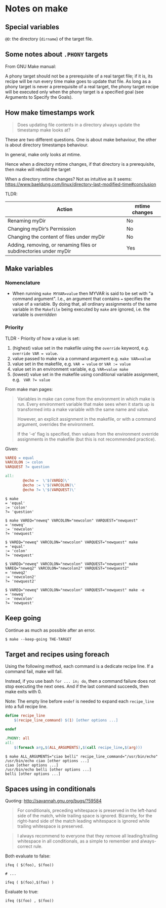 # Notes on make

## Special variables

`@D`: the directory (`dirname`) of the target file.

## Some notes about `.PHONY` targets
From GNU Make manual:

A phony target should not be a prerequisite of a real target file; if it is,
its recipe will be run every time make goes to update that file. As long as a
phony target is never a prerequisite of a real target, the phony target recipe
will be executed only when the phony target is a specified goal (see Arguments
to Specify the Goals).

## How make timestamps work
>
> Does updating file contents in a directory always update the timestamp make looks at?
>

These are two different questions. One is about make behaviour, the other is about
directory timestamps behaviour.

In general, make only looks at mtime.

Hence when a directory mtime changes, if that directory is a prerequisite,
then make will rebuild the target

When a directory mtime changes?
Not as intuitive as it seems: https://www.baeldung.com/linux/directory-last-modified-time#conclusion

TLDR:

| Action                                                           | mtime changes  |
| ------                                                           | ------         |
|Renaming myDir                                                    | No             |
|Changing myDir‘s Permission                                       | No             |
|Changing the content of files under myDir                         | No             |
|Adding, removing, or renaming files or subdirectories under myDir | Yes            |

## Make variables

### Nomenclature

- When running `make MYVAR=value` then MYVAR is said to be set  with "a command
  argument". I.e., an argument that contains `=` specifies the value of a
  variable. By doing that, all ordinary assignments of the same variable in the
  `Makefile` being executed by `make` are ignored, i.e. the variable is
  _overridden_

### Priority

TLDR - Priority of how a value is set:

1. (highest) value set in the makefile using the `override` keyword, e.g.
   `override VAR = value`.
2. value passed to make via a command argument e.g. `make VAR=value`
3. value set in the makefile, e.g. `VAR = value` or `VAR := value`
4. value set in an environment variable, e.g. `VAR=value make`
5. (lowest) value set in the makefile using conditional variable assignment,
   e.g. ` VAR ?= value`

From make man pages:
>
> Variables in make can come from the environment in which make is run. Every
> environment variable that make sees when it starts up is transformed into a
> make variable with the same name and value.
>
> However, an explicit assignment in the makefile, or with a command argument,
> overrides the environment.
>
> If the ‘-e’ flag is specified, then values from the environment override
> assignments in the makefile (but this is not recommended practice).
>

Given:
```makefile
VAREQ = equal
VARCOLON := colon
VARQUEST ?= question

all:
        @echo =  \'$(VAREQ)\'
        @echo := \'$(VARCOLON)\'
        @echo ?= \'$(VARQUEST)\'
```

```console
$ make
= 'equal'
:= 'colon'
?= 'question'
```

```console
$ make VAREQ="neweq" VARCOLON="newcolon" VARQUEST="newquest"
= 'neweq'
:= 'newcolon'
?= 'newquest'
```

```console
$ VAREQ="neweq" VARCOLON="newcolon" VARQUEST="newquest" make
= 'equal'
:= 'colon'
?= 'newquest'
```

```console
$ VAREQ="neweq" VARCOLON="newcolon" VARQUEST="newquest" make VAREQ="neweq2" VARCOLON="newcolon2" VARQUEST="newquest2"
= 'neweq2'
:= 'newcolon2'
?= 'newquest2'
```

```console
$ VAREQ="neweq" VARCOLON="newcolon" VARQUEST="newquest" make -e
= 'neweq'
:= 'newcolon'
?= 'newquest'
```

## Keep going

Continue as much as possible after an error.

```console
$ make --keep-going THE-TARGET
```

## Target and recipes using foreach

Using the following method, each command is a dedicate recipe line. If a
command fail, make will fail.

Instead, if you use bash `for ... in; do`, then a command failure does not
stop executing the next ones. And if the last command succeeds, then make exits
with 0.

Note: The empty line before `endef` is needed to expand each `recipe_line` into
a full recipe line.

```makefile
define recipe_line
	$(recipe_line_command) $(1) [other options ...]

endef

.PHONY: all
all:
	$(foreach arg,$(ALL_ARGUMENTS),$(call recipe_line,$(arg)))
```

```console
$ make ALL_ARGUMENTS="ciao belli" recipe_line_command="/usr/bin/echo"
/usr/bin/echo ciao [other options ...]
ciao [other options ...]
/usr/bin/echo belli [other options ...]
belli [other options ...]
```

## Spaces using in conditionals

Quoting: http://savannah.gnu.org/bugs/?59584

> For conditionals, preceding whitespace is preserved in the left-hand side of
> the match, while trailing space is ignored.  Bizarrely, for the right-hand
> side of the match leading whitespace is ignored while trailing whitespace is
> preserved.

> I always recommend to everyone that they remove all leading/trailing
> whitespace in all conditionals, as a simple to remember and always-correct
> rule.

Both evaluate to false:

```make
ifeq ( $(foo), $(foo))

# ...

ifeq ( $(foo),$(foo) )
```

Evaluate to true:

```make
ifeq ($(foo) , $(foo))
```

